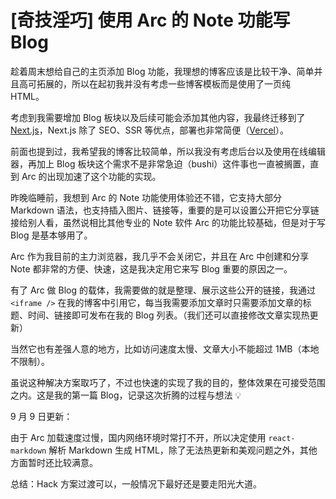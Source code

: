 # [奇技淫巧] 使用 Arc 的 Note 功能写 Blog

趁着周末想给自己的主页添加 Blog 功能，我理想的博客应该是比较干净、简单并且高可拓展的，所以在起初我并没有考虑一些博客模板而是使用了一页纯 HTML。

考虑到我需要增加 Blog 板块以及后续可能会添加其他内容，我最终迁移到了 [Next.js](https://nextjs.org/docs/api-reference/next/link)，Next.js 除了 SEO、SSR 等优点，部署也非常简便（[Vercel](https://vercel.com/)）。

前面也提到过，我希望我的博客比较简单，所以我没有考虑后台以及使用在线编辑器，再加上 Blog 板块这个需求不是非常急迫（bushi）这件事也一直被搁置，直到 Arc 的出现加速了这个功能的实现。

昨晚临睡前，我想到 Arc 的 Note 功能使用体验还不错，它支持大部分 Markdown 语法，也支持插入图片、链接等，重要的是可以设置公开把它分享链接给别人看，虽然说相比其他专业的 Note 软件 Arc 的功能比较基础，但是对于写 Blog 是基本够用了。

Arc 作为我目前的主力浏览器，我几乎不会关闭它，并且在 Arc 中创建和分享 Note 都非常的方便、快速，这是我决定用它来写 Blog 重要的原因之一。

有了 Arc 做 Blog 的载体，我需要做的就是整理、展示这些公开的链接，我通过 `<iframe />` 在我的博客中引用它，每当我需要添加文章时只需要添加文章的标题、时间、链接即可发布在我的 Blog 列表。（我们还可以直接修改文章实现热更新）

当然它也有差强人意的地方，比如访问速度太慢、文章大小不能超过 1MB（本地不限制）。

虽说这种解决方案取巧了，不过也快速的实现了我的目的，整体效果在可接受范围之内。这是我的第一篇 Blog，记录这次折腾的过程与想法 💡

9 月 9 日更新：

由于 Arc 加载速度过慢，国内网络环境时常打不开，所以决定使用 `react-markdown` 解析 Markdown 生成 HTML，除了无法热更新和美观问题之外，其他方面暂时还比较满意。

总结：Hack 方案过渡可以，一般情况下最好还是要走阳光大道。
